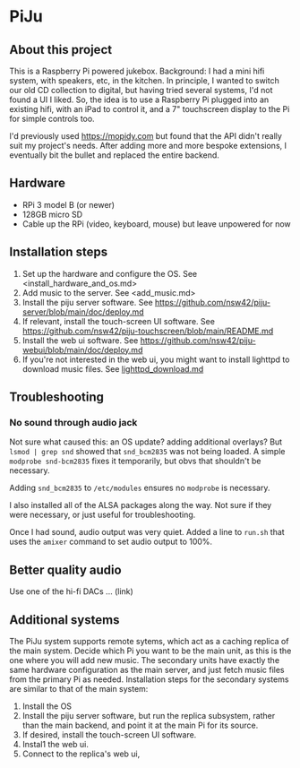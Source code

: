 # PiJu

## About this project

This is a Raspberry Pi powered jukebox. Background: I had a mini hifi system,
with speakers, etc, in the kitchen. In principle, I wanted to switch our old
CD collection to digital, but having tried several systems, I'd not found a UI
I liked. So, the idea is to use a Raspberry Pi plugged into an existing hifi,
with an iPad to control it, and a 7" touchscreen display to the Pi for simple
controls too.

I'd previously used <https://mopidy.com> but found that the API didn't really
suit my project's needs. After adding more and more bespoke extensions, I
eventually bit the bullet and replaced the entire backend.

## Hardware

* RPi 3 model B (or newer)
* 128GB micro SD
* Cable up the RPi (video, keyboard, mouse) but leave unpowered for now

## Installation steps

1. Set up the hardware and configure the OS. See <install_hardware_and_os.md>
1. Add music to the server. See <add_music.md>
1. Install the piju server software.
   See <https://github.com/nsw42/piju-server/blob/main/doc/deploy.md>
1. If relevant, install the touch-screen UI software.
   See <https://github.com/nsw42/piju-touchscreen/blob/main/README.md>
1. Install the web ui software.
   See <https://github.com/nsw42/piju-webui/blob/main/doc/deploy.md>
1. If you're not interested in the web ui, you might want to install lighttpd
   to download music files. See [lighttpd_download.md](lighttpd_download.md)

## Troubleshooting

### No sound through audio jack

Not sure what caused this: an OS update? adding additional overlays? But `lsmod
| grep snd` showed that `snd_bcm2835` was not being loaded. A simple `modprobe
snd-bcm2835` fixes it temporarily, but obvs that shouldn't be necessary.

Adding `snd_bcm2835` to `/etc/modules` ensures no `modprobe` is necessary.

I also installed all of the ALSA packages along the way. Not sure if they were
necessary, or just useful for troubleshooting.

Once I had sound, audio output was very quiet. Added a line to `run.sh` that
uses the `amixer` command to set audio output to 100%.

## Better quality audio

Use one of the hi-fi DACs ... (link)

## Additional systems

The PiJu system supports remote sytems, which act as a caching replica of the
main system. Decide which Pi you want to be the main unit, as this is the one
where you will add new music. The secondary units have exactly the  same
hardware configuration as the main server, and just fetch music files from the
primary Pi as needed. Installation steps for the secondary systems are similar
to that of the main system:

1. Install the OS
1. Install the piju server software, but run the replica subsystem, rather than
   the main backend, and point it at the main Pi for its source.
1. If desired, install the touch-screen UI software.
1. Instal1 the web ui.
1. Connect to the replica's web ui,
